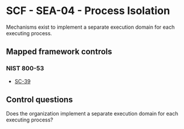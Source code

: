 # SCF - SEA-04 - Process Isolation
Mechanisms exist to implement a separate execution domain for each executing process. 
## Mapped framework controls
### NIST 800-53
- [SC-39](../nist80053/sc-39.md)
  
## Control questions
Does the organization implement a separate execution domain for each executing process? 
  